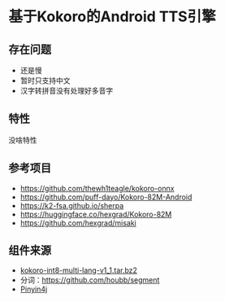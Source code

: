 # 基于Kokoro的Android TTS引擎

## 存在问题

 - 还是慢
 - 暂时只支持中文
 - 汉字转拼音没有处理好多音字

## 特性

没啥特性

## 参考项目
 - https://github.com/thewh1teagle/kokoro-onnx
 - https://github.com/puff-dayo/Kokoro-82M-Android
 - https://k2-fsa.github.io/sherpa
 - https://huggingface.co/hexgrad/Kokoro-82M
 - https://github.com/hexgrad/misaki

## 组件来源
 - [kokoro-int8-multi-lang-v1_1.tar.bz2](https://k2-fsa.github.io/sherpa/onnx/tts/pretrained_models/kokoro.html#kokoro-multi-lang-v1-1-chinese-english-103-speakers)
 - 分词：https://github.com/houbb/segment
 - [Pinyin4j](https://pinyin4j.sourceforge.net/)
